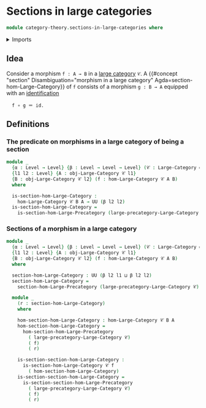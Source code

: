 # Sections in large categories

```agda
module category-theory.sections-in-large-categories where
```

<details><summary>Imports</summary>

```agda
open import category-theory.large-categories
open import category-theory.sections-in-large-precategories

open import foundation.dependent-pair-types
open import foundation.identity-types
open import foundation.universe-levels
```

</details>

## Idea

Consider a morphism `f : A → B` in a [large category](category-theory.large-categories.md) `𝒞`. A {{#concept "section" Disambiguation="morphism in a large category" Agda=section-hom-Large-Category}} of `f` consists of a morphism `g : B → A` equipped with an [identification](foundation-core.identifications.md)

```text
  f ∘ g ＝ id.
```

## Definitions

### The predicate on morphisms in a large category of being a section

```agda
module _
  {α : Level → Level} {β : Level → Level → Level} (𝒞 : Large-Category α β)
  {l1 l2 : Level} {A : obj-Large-Category 𝒞 l1}
  {B : obj-Large-Category 𝒞 l2} (f : hom-Large-Category 𝒞 A B)
  where

  is-section-hom-Large-Category :
    hom-Large-Category 𝒞 B A → UU (β l2 l2)
  is-section-hom-Large-Category =
    is-section-hom-Large-Precategory (large-precategory-Large-Category 𝒞) f
```

### Sections of a morphism in a large category

```agda
module _
  {α : Level → Level} {β : Level → Level → Level} (𝒞 : Large-Category α β)
  {l1 l2 : Level} {A : obj-Large-Category 𝒞 l1}
  {B : obj-Large-Category 𝒞 l2} (f : hom-Large-Category 𝒞 A B)
  where

  section-hom-Large-Category : UU (β l2 l1 ⊔ β l2 l2)
  section-hom-Large-Category =
    section-hom-Large-Precategory (large-precategory-Large-Category 𝒞) f

  module _
    (r : section-hom-Large-Category)
    where

    hom-section-hom-Large-Category : hom-Large-Category 𝒞 B A
    hom-section-hom-Large-Category =
      hom-section-hom-Large-Precategory
        ( large-precategory-Large-Category 𝒞)
        ( f)
        ( r)

    is-section-section-hom-Large-Category :
      is-section-hom-Large-Category 𝒞 f
        ( hom-section-hom-Large-Category)
    is-section-section-hom-Large-Category =
      is-section-section-hom-Large-Precategory
        ( large-precategory-Large-Category 𝒞)
        ( f)
        ( r)
```

